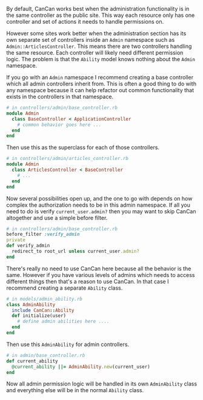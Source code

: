 By default, CanCan works best when the administration functionality is in the same controller as the public site. This way each resource only has one controller and set of actions it needs to handle permissions on.

However some sites work better when the administration section has its own separate set of controllers inside an `Admin` namespace such as `Admin::ArticlesController`. This means there are two controllers handling the same resource. Each controller will likely need different permission logic. The problem is that the `Ability` model knows nothing about the `Admin` namespace.

If you go with an `Admin` namespace I recommend creating a base controller which all admin controllers inherit from. This is often a good thing to do with any namespace because it can help refactor out common functionality that exists in the controllers in that namespace.

```ruby
# in controllers/admin/base_controller.rb
module Admin
  class BaseController < ApplicationController
    # common behavior goes here ...
  end
end
```

Then use this as the superclass for each of those controllers.

```ruby
# in controllers/admin/articles_controller.rb
module Admin
  class ArticlesController < BaseController
    # ...
  end
end
```

Now several possibilities open up, and the one to go with depends on how complex the authorization needs to be in this admin namespace. If all you need to do is verify `current_user.admin?` then you may want to skip CanCan altogether and use a simple before filter.

```ruby
# in controllers/admin/base_controller.rb
before_filter :verify_admin
private
def verify_admin
  redirect_to root_url unless current_user.admin?
end
```

There's really no need to use CanCan here because all the behavior is the same. However if you have various levels of admins which needs to access different things then that's a reason to use CanCan. In that case I recommend creating a separate `Ability` class.

```ruby
# in models/admin_ability.rb
class AdminAbility
  include CanCan::Ability
  def initialize(user)
    # define admin abilities here ....
  end
end
```

Then use this `AdminAbility` for admin controllers.

```ruby
# in admin/base_controller.rb
def current_ability
  @current_ability ||= AdminAbility.new(current_user)
end
```

Now all admin permission logic will be handled in its own `AdminAbility` class and everything else will be in the normal `Ability` class.